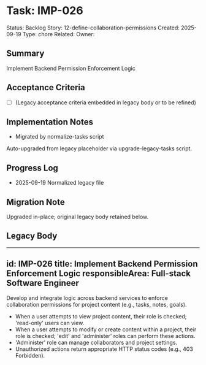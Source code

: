 # Task: IMP-026
Status: Backlog
Story: 12-define-collaboration-permissions
Created: 2025-09-19
Type: chore
Related:
Owner:

## Summary
Implement Backend Permission Enforcement Logic

## Acceptance Criteria
- [ ] (Legacy acceptance criteria embedded in legacy body or to be refined)

## Implementation Notes
- Migrated by normalize-tasks script

Auto-upgraded from legacy placeholder via upgrade-legacy-tasks script.

## Progress Log
- 2025-09-19 Normalized legacy file

## Migration Note
Upgraded in-place; original legacy body retained below.

## Legacy Body
---
id: IMP-026
title: Implement Backend Permission Enforcement Logic
responsibleArea: Full-stack Software Engineer
---
Develop and integrate logic across backend services to enforce collaboration permissions for project content (e.g., tasks, notes, goals).
- When a user attempts to view project content, their role is checked; 'read-only' users can view.
- When a user attempts to modify or create content within a project, their role is checked; 'edit' and 'administer' roles can perform these actions.
- 'Administer' role can manage collaborators and project settings.
- Unauthorized actions return appropriate HTTP status codes (e.g., 403 Forbidden).